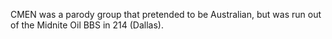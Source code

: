 CMEN was a parody group that pretended to be Australian, but was run out of the Midnite Oil BBS in 214 (Dallas).